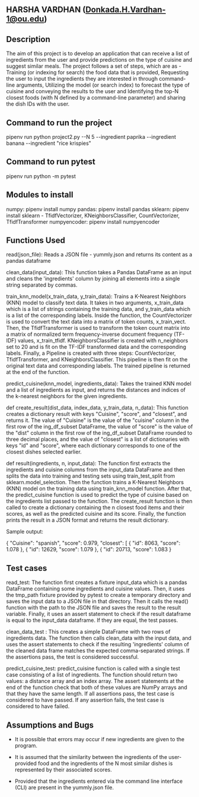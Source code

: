 ## HARSHA VARDHAN (Donkada.H.Vardhan-1@ou.edu)

## Description
The aim of this project is to develop an application that can receive a list of ingredients from the user and provide predictions on the type of cuisine and suggest similar meals. The project follows a set of steps, which are as - Training (or indexing for search) the food data that is provided, Requesting the user to input the ingredients they are interested in through command-line arguments, Utilizing the model (or search index) to forecast the type of cuisine and conveying the results to the user and Identifying the top-N closest foods (with N defined by a command-line parameter) and sharing the dish IDs with the user.

## Command to run the project

pipenv run python project2.py --N 5 --ingredient paprika --ingredient banana --ingredient "rice krispies"

## Command to run pytest 
pipenv run python -m pytest

## Modules to install
numpy: pipenv install numpy
pandas: pipenv install pandas
sklearn: pipenv install sklearn - TfidfVectorizer, KNeighborsClassifier, CountVectorizer, TfidfTransformer
numpyencoder: pipenv install numpyencoder

## Functions Used

read(json_file): Reads a JSON file - yummly.json and returns its content as a pandas dataframe 

clean_data(input_data): This function takes a Pandas DataFrame as an input and cleans the 'ingredients' column by joining all elements into a single string separated by commas.

train_knn_model(x_train_data, y_train_data): Trains a K-Nearest Neighbors (KNN) model to classify text data. It takes in two arguments, x_train_data which is a list of strings containing the training data, and y_train_data which is a list of the corresponding labels. Inside the function, the CountVectorizer is used to convert the text data into a matrix of token counts, x_train_vect. Then, the TfidfTransformer is used to transform the token count matrix into a matrix of normalized term frequency-inverse document frequency (TF-IDF) values, x_train_tfidf. KNeighborsClassifier is created with n_neighbors set to 20 and is fit on the TF-IDF transformed data and the corresponding labels. Finally, a Pipeline is created with three steps: CountVectorizer, TfidfTransformer, and KNeighborsClassifier. This pipeline is then fit on the original text data and corresponding labels. The trained pipeline is returned at the end of the function.

predict_cuisine(knn_model, ingredients_data): Takes the trained KNN model and a list of ingredients as input, and returns the distances and indices of the k-nearest neighbors for the given ingredients.

def create_result(dist_data, index_data, y_train_data, n_data): This function creates a dictionary result with keys "Cuisine", "score", and "closest", and returns it. The value of "Cuisine" is the value of the "cuisine" column in the first row of the ing_df_subset DataFrame, the value of "score" is the value of the "dist" column in the first row of the ing_df_subset DataFrame rounded to three decimal places, and the value of "closest" is a list of dictionaries with keys "id" and "score", where each dictionary corresponds to one of the closest dishes selected earlier.

def result(ingredients, n, input_data): The function first extracts the ingredients and cuisine columns from the input_data DataFrame and then splits the data into training and testing sets using train_test_split from sklearn.model_selection. Then the function trains a K-Nearest Neighbors (KNN) model on the training data using train_knn_model function. After that, the predict_cuisine function is used to predict the type of cuisine based on the ingredients list passed to the function. The create_result function is then called to create a dictionary containing the n closest food items and their scores, as well as the predicted cuisine and its score. Finally, the function prints the result in a JSON format and returns the result dictionary.

Sample output:

{
    "Cuisine": "spanish", 
    "score": 0.979, 
    "closest": [
        {
            "id": 8063, 
            "score": 1.078
        }, 
        {
            "id": 12629, 
            "score": 1.079
        }, 
        {
            "id": 20713, 
            "score": 1.083
        }

## Test cases

read_test: The function first creates a fixture input_data which is a pandas DataFrame containing some ingredients and cuisine values. Then, it uses the tmp_path fixture provided by pytest to create a temporary directory and saves the input data to a JSON file in that directory. Then it calls the read() function with the path to the JSON file and saves the result to the result variable. Finally, it uses an assert statement to check if the result dataframe is equal to the input_data dataframe. If they are equal, the test passes.

clean_data_test : This creates a simple DataFrame with two rows of ingredients data. The function then calls clean_data with the input data, and uses the assert statements to check if the resulting 'ingredients' column of the cleaned data frame matches the expected comma-separated strings. If the assertions pass, the test is considered successful.

predict_cuisine_test: predict_cuisine function is called with a single test case consisting of a list of ingredients. The function should return two values: a distance array and an index array. The assert statements at the end of the function check that both of these values are NumPy arrays and that they have the same length. If all assertions pass, the test case is considered to have passed. If any assertion fails, the test case is considered to have failed.

## Assumptions and Bugs

- It is possible that errors may occur if new ingredients are given to the program.

- It is assumed that the similarity between the ingredients of the user-provided food and the ingredients of the N most similar dishes is represented by their associated scores.

- Provided that the ingredients entered via the command line interface (CLI) are present in the yummly.json file.




